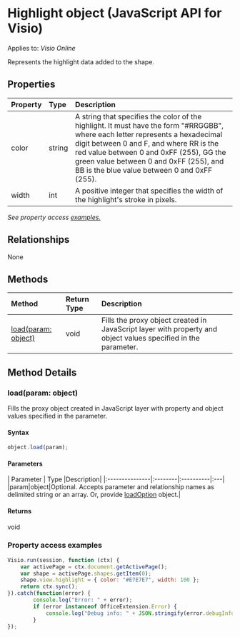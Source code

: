 # Highlight object (JavaScript API for Visio)

Applies to: _Visio Online_

Represents the highlight data added to the shape.

## Properties

| Property	   | Type	|Description|
|:---------------|:--------|:----------|
|color|string|A string that specifies the color of the highlight. It must have the form "#RRGGBB", where each letter represents a hexadecimal digit between 0 and F, and where RR is the red value between 0 and 0xFF (255), GG the green value between 0 and 0xFF (255), and BB is the blue value between 0 and 0xFF (255).|
|width|int|A positive integer that specifies the width of the highlight's stroke in pixels.|

_See property access [examples.](#property-access-examples)_

## Relationships
None


## Methods

| Method		   | Return Type	|Description|
|:---------------|:--------|:----------|
|[load(param: object)](#loadparam-object)|void|Fills the proxy object created in JavaScript layer with property and object values specified in the parameter.|

## Method Details


### load(param: object)
Fills the proxy object created in JavaScript layer with property and object values specified in the parameter.

#### Syntax
```js
object.load(param);
```

#### Parameters
| Parameter	   | Type	|Description|
|:---------------|:--------|:----------|:---|
|param|object|Optional. Accepts parameter and relationship names as delimited string or an array. Or, provide [loadOption](loadoption.md) object.|

#### Returns
void
### Property access examples
```js
Visio.run(session, function (ctx) { 
	var activePage = ctx.document.getActivePage();
	var shape = activePage.shapes.getItem(0);
	shape.view.highlight = { color: "#E7E7E7", width: 100 };
	return ctx.sync();
}).catch(function(error) {
		console.log("Error: " + error);
		if (error instanceof OfficeExtension.Error) {
			console.log("Debug info: " + JSON.stringify(error.debugInfo));
		}
});
```
